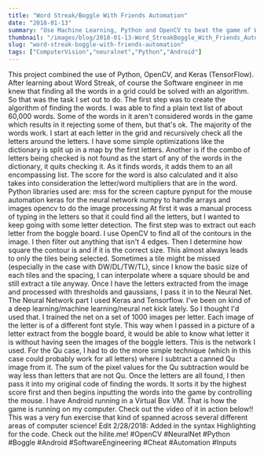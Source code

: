 ```yaml
---
title: "Word Streak/Boggle With Friends Automation"
date: "2018-01-13"
summary: "Use Machine Learning, Python and OpenCV to beat the game of Word Streak."
thumbnail: "/images/blog/2018-01-13-Word_StreakBoggle_With_Friends_Automation.jpg"
slug: "word-streak-boggle-with-friends-automation"
tags: ["ComputerVision","neuralnet","Python","Android"]
---
```

This project combined the use of Python, OpenCV, and Keras (TensorFlow). After learning about Word Streak, of course the Software engineer in me knew that finding all the words in a grid could be solved with an algorithm. So that was the task I set out to do. The first step was to create the algorithm of finding the words. I was able to find a plain text list of about 60,000 words. Some of the words in it aren't considered words in the game which results in it rejecting some of them, but that's ok. The majority of the words work. I start at each letter in the grid and recursively check all the letters around the letters. I have some simple optimizations like the dictionary is split up in a map by the first letters. Another is if the combo of letters being checked is not found as the start of any of the words in the dictionary, it quits checking it. As it finds words, it adds them to an all encompassing list. The score for the word is also calculated and it also takes into consideration the letter/word multipliers that are in the word. Python libraries used are: mss for the screen capture pynput for the mouse automation keras for the neural network numpy to handle arrays and images opencv to do the image processing At first it was a manual process of typing in the letters so that it could find all the letters, but I wanted to keep going with some letter detection. The first step was to extract out each letter from the boggle board. I use OpenCV to find all of the contours in the image. I then filter out anything that isn't 4 edges. Then I determine how square the contour is and if it is the correct size. This almost always leads to only the tiles being selected. Sometimes a tile might be missed (especially in the case with DW/DL/TW/TL), since I know the basic size of each tiles and the spacing, I can interpolate where a square should be and still extract a tile anyway. Once I have the letters extracted from the image and processed with thresholds and gaussians, I pass it in to the Neural Net. The Neural Network part I used Keras and Tensorflow. I've been on kind of a deep learning/machine learning/neural net kick lately. So I thought I'd used that. I trained the net on a set of 1000 images per letter. Each image of the letter is of a different font style. This way when I passed in a picture of a letter extract from the boggle board, it would be able to know what letter it is without having seen the images of the boggle letters. This is the network I used. For the Qu case, I had to do the more simple technique (which in this case could probably work for all letters) where I subtract a canned Qu image from it. The sum of the pixel values for the Qu subtraction would be way less than letters that are not Qu. Once the letters are all found, I then pass it into my original code of finding the words. It sorts it by the highest score first and then begins inputting the words into the game by controlling the mouse. I have Android running in a Virtual Box VM. That is how the game is running on my computer. Check out the video of it in action below!! This was a very fun exercise that kind of spanned across several different areas of computer science! Edit 2/28/2018: Added in the syntax Highlighting for the code. Check out the hilite.me! #OpenCV #NeuralNet #Python #Boggle #Android #SoftwareEngineering #Cheat #Automation #Inputs